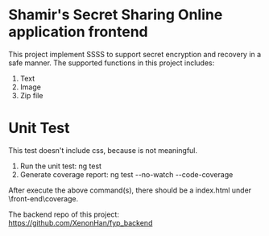 # Shamir's Secret Sharing Online application frontend
This project implement SSSS to support secret encryption and recovery in a safe manner.
The supported functions in this project includes:
1.  Text
2.  Image  
3.  Zip file

# Unit Test
This test doesn't include css, because is not meaningful.
1.  Run the unit test: ng test
2.  Generate coverage report: ng test --no-watch --code-coverage 

After execute the above command(s), there should be a index.html under \front-end\coverage.

The backend repo of this project: https://github.com/XenonHan/fyp_backend
